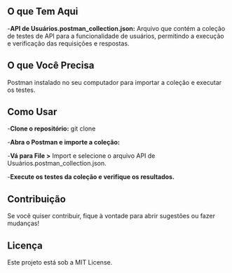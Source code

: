 ## O que Tem Aqui
-**API de Usuários.postman_collection.json:** Arquivo que contém a coleção de testes de API para a funcionalidade de usuários, permitindo a execução e verificação das requisições e respostas.

## O que Você Precisa
Postman instalado no seu computador para importar a coleção e executar os testes.

## Como Usar
-**Clone o repositório:** git clone 

-**Abra o Postman e importe a coleção:**

-**Vá para File >** Import e selecione o arquivo API de Usuários.postman_collection.json.

-**Execute os testes da coleção e verifique os resultados.**

## Contribuição
Se você quiser contribuir, fique à vontade para abrir sugestões ou fazer mudanças!

## Licença
Este projeto está sob a MIT License.

